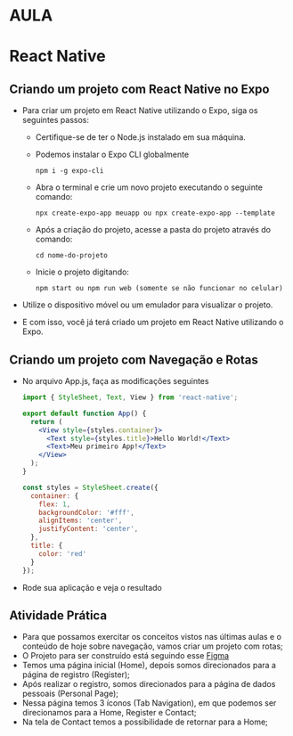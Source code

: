 # AULA

# React Native

## Criando um projeto com React Native no Expo

-  Para criar um projeto em React Native utilizando o Expo, siga os seguintes passos:
    -  Certifique-se de ter o Node.js instalado em sua máquina.
 
    -  Podemos instalar o Expo CLI globalmente

        ```
        npm i -g expo-cli
        ```
    -  Abra o terminal e crie um novo projeto executando o seguinte comando:
        
        ```
        npx create-expo-app meuapp ou npx create-expo-app --template
        ```
        
    -  Após a criação do projeto, acesse a pasta do projeto através do comando:
        
        ```
        cd nome-do-projeto
        ```
        
    -  Inicie o projeto digitando:
        
        ```
        npm start ou npm run web (somente se não funcionar no celular)
        ```
        
-  Utilize o dispositivo móvel ou um emulador para visualizar o projeto.
-  E com isso, você já terá criado um projeto em React Native utilizando o Expo.

## Criando um projeto com Navegação e Rotas
-  No arquivo App.js, faça as modificações seguintes
    
    ```jsx
    import { StyleSheet, Text, View } from 'react-native';
    
    export default function App() {
      return (
        <View style={styles.container}>
          <Text style={styles.title}>Hello World!</Text>
          <Text>Meu primeiro App!</Text>
        </View>
      );
    }
    
    const styles = StyleSheet.create({
      container: {
        flex: 1,
        backgroundColor: '#fff',
        alignItems: 'center',
        justifyContent: 'center',
      },
      title: {
        color: 'red'
      } 
    });
    ```
    
-  Rode sua aplicação e veja o resultado

## Atividade Prática
-  Para que possamos exercitar os conceitos vistos nas últimas aulas e o conteúdo de hoje sobre navegação, vamos criar um projeto com rotas; 
-  O Projeto para ser construído está seguindo esse [Figma](https://www.figma.com/file/hXfYrMBCAqlZyENIvWT7Da/Delivery-App?type=design&node-id=0%3A1&mode=design&t=BIfpWCaKBWsW2RTj-1)
-  Temos uma página inicial (Home), depois somos direcionados para a página de registro (Register);
-  Após realizar o registro, somos direcionados para a página de dados pessoais (Personal Page);
-  Nessa página temos 3 íconos (Tab Navigation), em que podemos ser direcionamos para a Home, Register e Contact;
-  Na tela de Contact temos a possibilidade de retornar para a Home;

